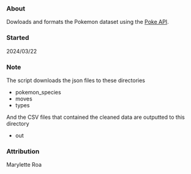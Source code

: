 ### About

Dowloads and formats the Pokemon dataset using the [Poke API](https://pokeapi.co).

### Started
2024/03/22

### Note
The script downloads the json files to these directories
- pokemon_species
- moves
- types

And the CSV files that contained the cleaned data are outputted to this directory

- out

### Attribution
Marylette Roa